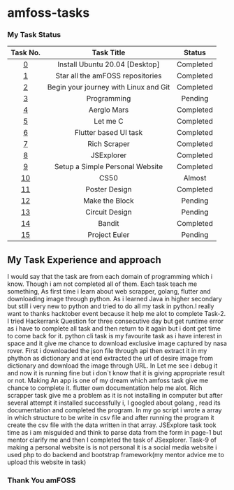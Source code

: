 # amfoss-tasks
### My Task Status
|Task No.| Task Title | Status  |
|:-:| :---:   | :-: |
| [0]() | Install Ubuntu 20.04 [Desktop] | Completed |
|[1](Task-1) |  Star all the amFOSS repositories | Completed |
| [2](Task-2) | Begin your journey with Linux and Git | Completed |
| [3]() | Programming | Pending |
| [4](Task-4) | Aerglo Mars | Completed |
| [5](Task-5) | Let me C | Completed |
| [6](Task-6) | Flutter based UI task | Completed |
| [7](Task-7) | Rich Scraper | Completed |
| [8](Task-8) | JSExplorer | Completed |
| [9](Task-9) | Setup a Simple Personal Website | Completed |
| [10](Task-10) | CS50 | Almost |
| [11](task-11) | Poster Design | Completed |
| [12]() | Make the Block | Pending |
| [13]() | Circuit Design | Pending |
| [14](Task-14) | Bandit | Completed |
| [15]() | Project Euler | Pending |


## My Task Experience and approach
I would say that the task are from each domain of programming which i know. Though i am not completed all of them. Each task teach me something, As first time i learn about web scrapper, golang, flutter and downloading image through python. As i learned Java in higher secondary but still i very new to python and tried to do all my task in python.I really want to thanks hacktober event because it help me alot to complete Task-2. I tried Hackerrank Question for three consecutive day but get runtime error as i have to complete all task and then return to it again but i dont get time to come back for it. python cli task is my favourite task as i have interest in space and it give me chance to download exclusive image captured by nasa rover. First i downloaded the json file through api then extract it in my phython as dictionary and at end extracted the url of desire image from dictionary and download the image through URL. In Let me see i debug it and now it is running fine but i don`t know that it is giving appropriate result or not. Making An app is one of my dream which amfoss task give me chance to complete it. flutter own documentation help me alot. Rich scrapper task give me a problem as it is not installing in computer but after several attempt it installed successfully i, I googled about golang , read its documentation and completed the program. In my go script i wrote a array in which structure to be write in csv file and after running the program it create the csv file with the data written in that array. JSExplore task took time as i am misguided and think to parse data from the form in page-1 but mentor clarify me and then I completed the task of JSexplorer. Task-9 of making a personal website is is not personal it is a social media website i used php to do backend and bootstrap framework(my mentor advice me to upload this website in task)


### Thank You amFOSS
